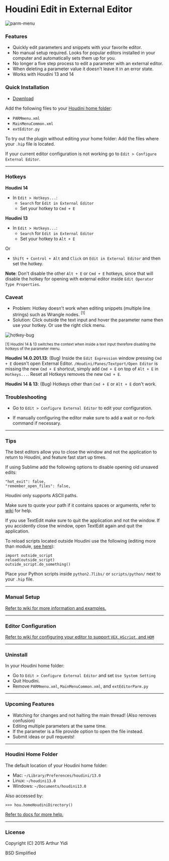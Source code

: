 # Houdini Edit in External Editor

![parm-menu](https://raw.githubusercontent.com/wiki/ArthurYidi/Houdini-External-Editor/images/parm-menu.png)

### Features
- Quickly edit parameters and snippets with your favorite editor.
- No manual setup required. Looks for popular editors installed in your computer and
  automatically sets them up for you.
- No longer a five step process to edit a parameter with an external editor.
- When deleting a parameter value it doesn't leave it in an error state.
- Works with Houdini 13 and 14

### Quick Installation

- [Download](https://github.com/ArthurYidi/Houdini-External-Editor/archive/master.zip)

Add the following files to your [Houdini home folder](#houdini-home-folder):
- `PARMmenu.xml`
- `MainMenuCommon.xml`
- `extEditor.py`

To try out the plugin without editing your home folder: Add the files where your `.hip` file is located.

If your current editor configuration is not working go to `Edit > Configure External Editor`.

-----------------------------------

### Hotkeys

**Houdini 14**

- In `Edit > Hotkeys...`:
    - `Search` for `Edit in External Editor`
    - Set your hotkey to `Cmd + E`

**Houdini 13**

- In `Edit > Hotkeys...`:
    - `Search` for `Edit in External Editor`
    - Set your hotkey to `Alt + E`

Or

- `Shift + Control + Alt` and `Click` on `Edit in External Editor` and then set the hotkey.

__Note__: Don't disable the other `Alt + E` or `Cmd + E` hotkeys, since that will disable the hotkey for opening with external editor inside `Edit Operator Type Properties`.


### Caveat
- Problem: Hotkey doesn't work when editing snippets (multiple line strings) such
  as Wrangle nodes. <sup>[1]</sup>
- Solution: Click outside the text input and hover the parameter name then
  use your hotkey. Or use the right click menu.

![hotkey-bug](https://raw.githubusercontent.com/wiki/ArthurYidi/Houdini-External-Editor/images/hotkey-bug.png)

<sup>[1] Houdini 14 & 13 switches the context when inside a text input therefore disabling the hotkeys of the parameter menu.</sup>

__Houdini 14.0.201.13__: (Bug) Inside the `Edit Expression` window pressing `Cmd + E` doesn't open External Editor. `/Houdini/Panes/Textport/Open Editor` is missing the new `Cmd + E` shortcut, simply add `Cmd + E` on top of `Alt + E` in `Hotkeys...`. Reset all Hotkeys removes the new `Cmd + E`.

__Houdini 14 & 13__: (Bug) Hotkeys other than `Cmd + E` or `Alt + E` don't work.

### Troubleshooting 
- Go to `Edit > Configure External Editor` to edit your configuration.

- If manually configuring the editor make sure to add a wait or no-fork command
  if necessary. 

-----------------------------------

### Tips
The best editors allow you to close the window and not the application to
return to Houdini, and feature fast start up times.

If using Sublime add the following options to disable opening old unsaved edits:

    "hot_exit": false,
    "remember_open_files": false,

Houdini only supports ASCII paths.

Make sure to quote your path if it contains spaces or arguments, refer to [wiki](https://github.com/ArthurYidi/Houdini-External-Editor/wiki/Manual-External-Editor-Configuration) for help.

If you use TextEdit make sure to quit the application and not the window. If you accidently close the window, open TextEdit again and quit the application.

To reload scripts located outside Houdini use the following (editing more than module, [see here](http://pyunit.sourceforge.net/notes/reloading.html)):

    import outside_script
    reload(outside_script)
    outside_script.do_something()

Place your Python scripts inside `python2.7libs/` or `scripts/python/` next to your `.hip` file.

----------------------------------
### Manual Setup

[Refer to wiki for more information and examples.](https://github.com/ArthurYidi/Houdini-External-Editor/wiki/Manual-External-Editor-Configuration)

----------------------------------
### Editor Configuration

[Refer to wiki for configuring your editor to support `VEX`, `HScript`, and `HOM`](https://github.com/ArthurYidi/Houdini-External-Editor/wiki/Editor-Configuration)

----------------------------------

### Uninstall
In your Houdini home folder:
- Go to `Edit > Configure External Editor` and set `Use System Setting`
- Quit Houdini.
- Remove `PARMmenu.xml`, `MainMenuCommon.xml`, and `extEditorParm.py`

----------------------------------

### Upcoming Features
- Watching for changes and not halting the main thread! (Also removes confusion)
- Editing multiple parameters at the same time.
- If the parameter is a file provide option to open the file instead.
- Submit ideas or pull requests!

----------------------------------
### Houdini Home Folder

The default location of your Houdini home folder:

- Mac: `~/Library/Preferences/houdini/13.0`
- Linux: `~/houdini13.0`
- Windows: `~/Documents/houdini13.0`

Also accessed by:

`>>> hou.homeHoudiniDirectory()`

[Refer to docs for more help.](http://www.sidefx.com/docs/current/basics/config_env)

----------------------------------

### License
Copyright (C) 2015  Arthur Yidi

BSD Simplified
